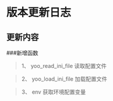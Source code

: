 # 版本更新日志
## 更新内容

###新增函数
>1、 yoo_read_ini_file 读取配置文件

>2、 yoo_load_ini_file 加载配置文件

>3、 env 获取环境配置变量
